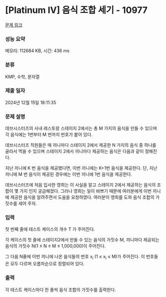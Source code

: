 # [Platinum IV] 음식 조합 세기 - 10977 

[문제 링크](https://www.acmicpc.net/problem/10977) 

### 성능 요약

메모리: 112684 KB, 시간: 436 ms

### 분류

KMP, 수학, 문자열

### 제출 일자

2024년 12월 15일 18:11:35

### 문제 설명

<p>데브시스터즈의 사내 레스토랑 스테이지 2에서는 총 M 가지의 음식을 만들 수 있으며 각 음식에는 1번부터 M 번까지 번호가 붙어 있다.</p>

<p>데브시스터즈 직원들은 매 끼니마다 스테이지 2에서 제공한 N 가지의 음식 중 하나를 골라서 먹을 수 있으며 스테이지 2에서 끼니마다 제공하는 음식은 다음과 같이 정해진다.</p>

<p>지난 끼니에 K 번 음식을 제공했다면, 이번 끼니에는 K+1번 음식을 제공한다. 단, 지난 끼니에 M 번 음식이 제공된 경우에는 이번 끼니에 1번 음식을 제공한다.</p>

<p>데브시스터즈에 처음 입사한 영희는 이 사실을 알고 스테이지 2에서 제공하는 음식의 조합이 몇 가지 인지 궁금해졌다. 그러나 영희는 일이 바쁘기 때문에 여러분에게 이번 끼니에 제공한 음식을 알려주면서 도움을 요청하였다. 여러분이 영희를 도와 음식 조합의 가짓수를 세어 주자. </p>

### 입력 

 <p>첫 번째 줄에 테스트 케이스의 개수 T 가 주어진다.</p>

<p>각 케이스의 첫 줄에 스테이지2에서 만들 수 있는 음식의 가짓수 M, 끼니마다 제공되는 음식의 가짓수 N(1 ≤ N ≤ M ≤ 1,000,000)이 주어진다.</p>

<p>그 다음 N줄에 이번 끼니에 나온 음식들의 번호 x<sub>i</sub> (1 ≤ x<sub>i</sub> ≤ M)가 주어진다. 이 번호들은 모두 다르며 오름차순으로 정렬되어 있다.</p>

### 출력 

 <p>각 테스트 케이스마다 한 줄씩 음식 조합의 가짓수를 출력한다.</p>

